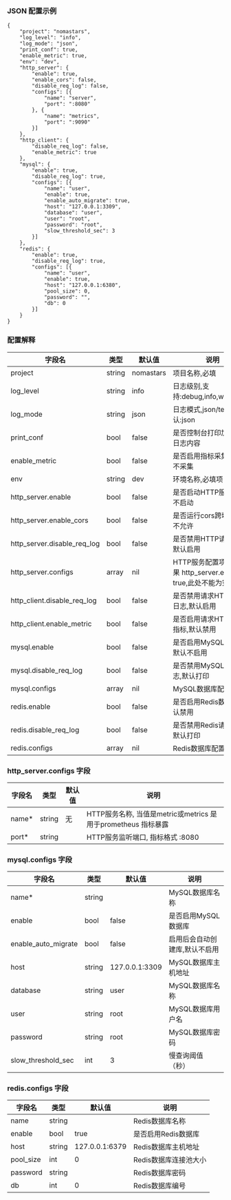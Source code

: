 
### JSON 配置示例

```
{
	"project": "nomastars",
	"log_level": "info",
	"log_mode": "json",
	"print_conf": true,
	"enable_metric": true,
	"env": "dev",
	"http_server": {
		"enable": true,
		"enable_cors": false,
		"disable_req_log": false,
		"configs": [{
			"name": "server",
			"port": ":8080"
		}, {
			"name": "metrics",
			"port": ":9090"
		}]
	},
	"http_client": {
		"disable_req_log": false,
		"enable_metric": true
	},
	"mysql": {
		"enable": true,
		"disable_req_log": true,
		"configs": [{
			"name": "user",
			"enable": true,
			"enable_auto_migrate": true,
			"host": "127.0.0.1:3309",
			"database": "user",
			"user": "root",
			"password": "root",
			"slow_threshold_sec": 3
		}]
	},
	"redis": {
		"enable": true,
		"disable_req_log": true,
		"configs": [{
			"name": "user",
			"enable": true,
			"host": "127.0.0.1:6380",
			"pool_size": 0,
			"password": "",
			"db": 0
		}]
	}
}
```

### 配置解释

| 字段名 | 类型 | 默认值 | 说明 |
|--------|------|--------|------|
| project | string | nomastars | 项目名称,必填 |
| log_level | string | info | 日志级别,支持:debug,info,warn,error|
| log_mode | string | json | 日志模式,json/text,默认:json |
| print_conf | bool | false | 是否控制台打印加载后的日志内容 |
| enable_metric | bool | false | 是否启用指标采集,默认:不采集 |
| env | string | dev | 环境名称,必填项 |
| http_server.enable | bool | false | 是否启动HTTP服务,默认不启动 |
| http_server.enable_cors | bool | false | 是否运行cors跨域, 默认不允许 |
| http_server.disable_req_log | bool | false | 是否禁用HTTP请求日志,默认启用 |
| http_server.configs | array | nil | HTTP服务配置项列表, 如果 http_server.enable 为true,此处不能为空 |
| http_client.disable_req_log | bool | false | 是否禁用请求HTTP请求日志,默认启用 |
| http_client.enable_metric | bool | false | 是否启用请求HTTP请求指标,默认禁用 |
| mysql.enable | bool | false | 是否启用MySQL数据库,默认不启用 |
| mysql.disable_req_log | bool | false | 是否禁用MySQL请求日志,默认打印 |
| mysql.configs | array | nil | MySQL数据库配置项列表 |
| redis.enable | bool | false | 是否启用Redis数据库,默认禁用 |
| redis.disable_req_log | bool | false | 是否禁用Redis请求日志,默认打印 |
| redis.configs | array | nil | Redis数据库配置项列表 |

### http_server.configs 字段

| 字段名 | 类型 | 默认值 | 说明 |
|--------|------|--------|------|
| name* | string | 无 | HTTP服务名称, 当值是metric或metrics 是用于prometheus 指标暴露 |
| port* | string |  | HTTP服务监听端口, 指标格式 :8080 |

### mysql.configs 字段

| 字段名 | 类型 | 默认值 | 说明 |
|--------|------|--------|------|
| name* | string |  | MySQL数据库名称 |
| enable | bool | false | 是否启用MySQL数据库 |
| enable_auto_migrate | bool | false | 启用后会自动创建库,默认不启用 |
| host | string | 127.0.0.1:3309 | MySQL数据库主机地址 |
| database | string | user | MySQL数据库名称 |
| user | string | root | MySQL数据库用户名 |
| password | string | root | MySQL数据库密码 |
| slow_threshold_sec | int | 3 | 慢查询阈值（秒） |

### redis.configs 字段

| 字段名 | 类型 | 默认值 | 说明 |
|--------|------|--------|------|
| name | string |  | Redis数据库名称 |
| enable | bool | true | 是否启用Redis数据库 |
| host | string | 127.0.0.1:6379 | Redis数据库主机地址 |
| pool_size | int | 0 | Redis数据库连接池大小 |
| password | string |  | Redis数据库密码 |
| db | int | 0 | Redis数据库编号 |
